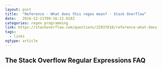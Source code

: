 ```yaml
---
layout: post 
title:  "Reference - What does this regex mean? - Stack Overflow" 
date:   2016-12-21T09:16:12.918Z 
categories: regex programming
link: https://stackoverflow.com/questions/22937618/reference-what-does-this-regex-mean/22944075#22944075 
tags:
  - links
ogtype: article 
---
```


## The Stack Overflow Regular Expressions FAQ